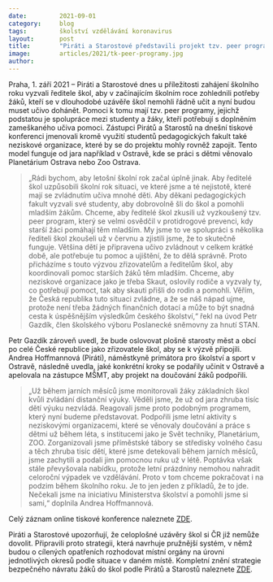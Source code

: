 ```yaml
---
date:         2021-09-01
category:     blog
tags:         školství vzdělávání koronavirus
layout:       post
title:        "Piráti a Starostové představili projekt tzv. peer programu na pomoc žákům k doplnění výuky zameškané během loňského školního roku"
image:        articles/2021/tk-peer-programy.jpg
author:       
---
```



 

Praha, 1. září 2021 – Piráti a Starostové dnes u příležitosti zahájení školního roku vyzvali ředitele škol, aby v začínajícím školním roce zohlednili potřeby žáků, kteří se v dlouhodobé uzávěře škol nemohli řádně učit a nyní budou muset učivo dohánět. Pomoci k tomu mají tzv. peer programy, jejichž podstatou je spolupráce mezi studenty a žáky, kteří potřebují s doplněním zameškaného učiva pomoci. Zástupci Pirátů a Starostů na dnešní tiskové konferenci jmenovali kromě využití studentů pedagogických fakult také neziskové organizace, které by se do projektu mohly rovněž zapojit. Tento model funguje od jara například v Ostravě, kde se práci s dětmi věnovalo Planetárium Ostrava nebo Zoo Ostrava.

 

> „Rádi bychom, aby letošní školní rok začal úplně jinak. Aby ředitelé škol uzpůsobili školní rok situaci, ve které jsme a té nejistotě, které mají se zvládnutím učiva mnohé děti. Aby děkani pedagogických fakult vyzvali své studenty, aby dobrovolně šli do škol a pomohli mladším žákům. Chceme, aby ředitelé škol zkusili už vyzkoušený tzv. peer program, který se velmi osvědčil v protidrogové prevenci, kdy starší žáci pomáhají těm mladším. My jsme to ve spolupráci s několika řediteli škol zkoušeli už v červnu a zjistili jsme, že to skutečně funguje. Většina dětí je připravena učivo zvládnout v celkem krátké době, ale potřebuje tu pomoc a ujištění, že to dělá správně. Proto přicházíme s touto výzvou zřizovatelům a ředitelům škol, aby koordinovali pomoc starších žáků těm mladším. Chceme, aby neziskové organizace jako je třeba Skaut, oslovily rodiče a vyzvaly ty, co potřebují pomoct, tak aby skauti přišli do rodin a pomohli. Věřím, že Česká republika tuto situaci zvládne, a že se náš nápad ujme, protože není třeba žádných finančních dotací a může to být snadná cesta k úspěšnějším výsledkům českého školství,“ řekl na úvod Petr Gazdík, člen školského výboru Poslanecké sněmovny za hnutí STAN.

 

Petr Gazdík zároveň uvedl, že bude oslovovat plošně starosty měst a obcí po celé České republice jako zřizovatele škol, aby se k výzvě připojili. Andrea Hoffmannová (Piráti), náměstkyně primátora pro školství a sport v Ostravě, následně uvedla, jaké konkrétní kroky se podařily učinit v Ostravě a apelovala na zástupce MŠMT, aby projekt na doučování žáků podpořili. 

 

> „Už během jarních měsíců jsme monitorovali žáky základních škol kvůli zvládání distanční výuky. Věděli jsme, že už od jara zhruba tisíc dětí výuku nezvládá. Reagovali jsme proto podobným programem, který nyní budeme představovat. Podpořili jsme letní aktivity s neziskovými organizacemi, které se věnovaly doučování a práce s dětmi už během léta, s institucemi jako je Svět techniky, Planetárium, ZOO. Zorganizovali jsme příměstské tábory se středisky volného času a těch zhruba tisíc dětí, které jsme detekovali během jarních měsíců, jsme zachytili a podali jim pomocnou ruku už v létě. Poptávka však stále převyšovala nabídku, protože letní prázdniny nemohou nahradit celoroční výpadek ve vzdělávání. Proto v tom chceme pokračovat i na podzim během školního roku. Je to jen jeden z příkladů, že to jde. Nečekali jsme na iniciativu Ministerstva školství a pomohli jsme si sami,“ doplnila Andrea Hoffmannová.

 

Celý záznam online tiskové konference naleznete [ZDE](https://drive.google.com/file/d/1tapc7Gwf2GJrPNorjFBiczisxeTDYnaU/view).

 

Piráti a Starostové upozorňují, že celoplošné uzávěry škol si ČR již nemůže dovolit. Připravili proto strategii, která navrhuje pružnější systém, v němž budou o cílených opatřeních rozhodovat místní orgány na úrovni jednotlivých okresů podle situace v daném místě. Kompletní znění strategie bezpečného návratu žáků do škol podle Pirátů a Starostů naleznete [ZDE](https://www.pirati.cz/assets/pdf/strategie-Pir%C3%A1ti-STAN-%C5%A1kolstv%C3%AD.pdf).
